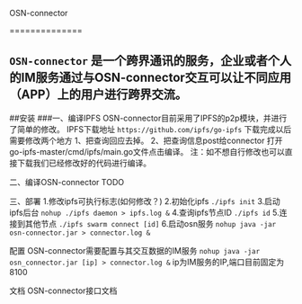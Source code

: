 ﻿OSN-connector

==============

`OSN-connector` 是一个跨界通讯的服务，企业或者个人的IM服务通过与OSN-connector交互可以让不同应用（APP）上的用户进行跨界交流。
---------------------------------------
##安装
###一、编译IPFS
OSN-connector目前采用了IPFS的p2p模块，并进行了简单的修改。
IPFS下载地址
```https://github.com/ipfs/go-ipfs```
下载完成以后需要修改两个地方
1、把查询回应去掉。 
2、把查询信息post给connector
打开go-ipfs-master/cmd/ipfs/main.go文件点击编译。
注：如不想自行修改也可以直接下载我们已经修改好的代码进行编译。

二、编译OSN-connector
TODO

三、部署
1.修改ipfs可执行标志(如何修改？)
2.初始化ipfs 
```./ipfs init```
3.启动ipfs后台 
```nohup ./ipfs daemon > ipfs.log &```
4.查询ipfs节点ID 
```./ipfs id```
5.连接到其他节点 
```./ipfs swarm connect [id]```
6.启动osn服务 
```nohup java -jar osn-connector.jar > connector.log &```

配置
OSN-connector需要配置与其交互数据的IM服务
```nohup java -jar osn_connector.jar [ip] > connector.log &```
ip为IM服务的IP,端口目前固定为8100

文档
OSN-connector接口文档


